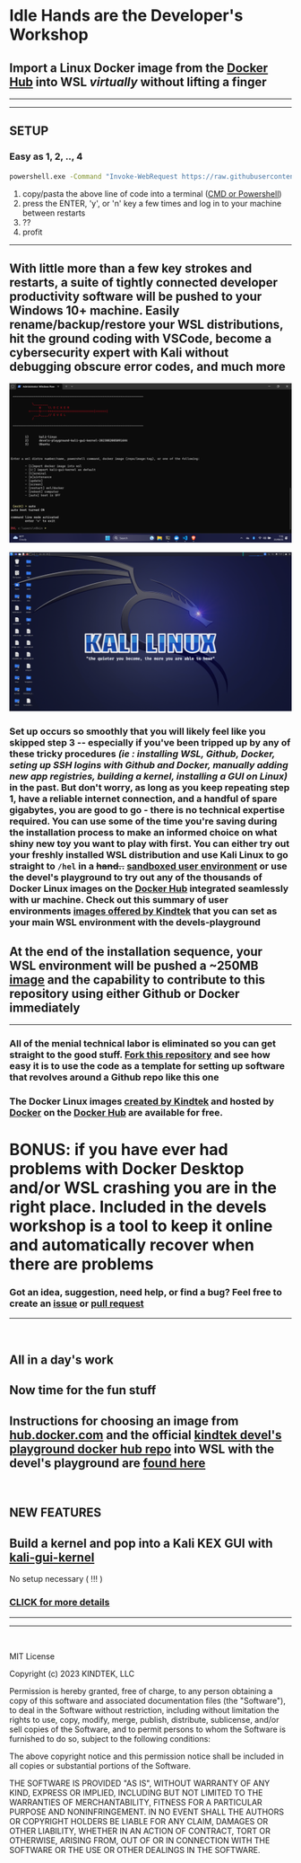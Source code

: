 # Idle Hands are the **Developer's Workshop**

## Import a Linux Docker image from the [Docker Hub](https://hub.docker.com/search?q=&image_filter=official) into WSL _virtually_ without lifting a finger

---

---

## SETUP

### Easy as 1, 2, .., 4

```bat
powershell.exe -Command "Invoke-WebRequest https://raw.githubusercontent.com/kindtek/powerhell/dvl-works/devel-spawn.ps1 -OutFile $env:USERPROFILE/dvlp.ps1;powershell.exe -ExecutionPolicy RemoteSigned -File $env:USERPROFILE/dvlp.ps1 kali-gui-kernel"


```

1. copy/pasta the above line of code into a terminal ([CMD or Powershell](https://www.wikihow.com/Open-Terminal-in-Windows))
2. press the ENTER, 'y', or 'n' key a few times and log in to your machine between restarts
3. ??
4. profit



---

## With little more than a few key strokes and restarts, a suite of tightly connected developer productivity software will be pushed to your Windows 10+ machine. Easily rename/backup/restore your WSL distributions, hit the ground coding with VSCode, become a cybersecurity expert with Kali without debugging obscure error codes, and much more

![wsl_docker_devel](doc/devel_ui.png)

![kali_gui](doc/kali_gui.png)

### Set up occurs so smoothly that you will likely feel like you skipped step 3 -- especially if you've been tripped up by any of these tricky procedures _(ie : installing WSL, Github, Docker, seting up SSH logins with Github and Docker, manually adding new app registries, building a kernel, installing a GUI on Linux)_ in the past. But don't worry, as long as you keep repeating step 1, have a reliable internet connection, and a handful of spare gigabytes, you are good to go - there is no technical expertise required. You can use some of the time you're saving during the installation process to make an informed choice on what shiny new toy you want to play with first. You can either try out your freshly installed WSL distribution and use Kali Linux to go straight to `/hel` in a ~~hand..~~ [sandboxed user environment](https://github.com/kindtek/devels-playground#line-dance-with-the-devel) or use the devel's playground to try out any of the thousands of Docker Linux images on the [Docker Hub](https://hub.docker.com/search?q=&image_filter=official) integrated seamlessly with ur machine. Check out this summary of user environments [images offered by Kindtek](https://github.com/kindtek/devels-playground#image-tags) that you can set as your main WSL environment with the devels-playground

## At the end of the installation sequence, your WSL environment will be pushed a ~250MB [image](https://github.com/kindtek/devels-playground#kali-dind) and the capability to contribute to this repository using either Github or Docker immediately

---

### All of the menial technical labor is eliminated so you can get straight to the good stuff. [Fork this repository](https://github.com/kindtek/devels-workshop/fork) and see how easy it is to use the code as a template for setting up software that revolves around a Github repo like this one

### The Docker Linux images [created by Kindtek](https://github.com/kindtek/devels-playground#image-tags) and hosted by [Docker](https://hub.docker.com/repository/docker/kindtek/dvlp) on the [Docker Hub](https://hub.docker.com/search?q=&image_filter=official) are available for free.


# BONUS: if you have ever had problems with Docker Desktop and/or WSL crashing you are in the right place. Included in the devels workshop is a tool to keep it online and automatically recover when there are problems

### Got an idea, suggestion, need help, or find a bug? Feel free to create an [issue](https://github.com/kindtek/devels-workshop/issues) or [pull request](https://github.com/kindtek/devels-workshop/pulls)

---

&nbsp;

## All in a day's work

## Now time for the fun stuff

## **Instructions for choosing an image from [hub.docker.com](https://hub.docker.com/search?q=&image_filter=official) and the official [kindtek devel's playground docker hub repo](https://hub.docker.com/r/kindtek/dvlp/tags) into WSL with the devel's playground are [found here](https://github.com/kindtek/devels-playground#idle-minds-are-the-developers-playground)**

&nbsp;

## NEW FEATURES

## Build a kernel and pop into a Kali KEX GUI with [kali-gui-kernel](https://hub.docker.com/r/kindtek/devels-playground/tags)

No setup necessary ( !!! )

### [CLICK for more details](https://github.com/kindtek/devels-playground#idle-minds-are-the-developers-playground)

---

---

&nbsp;

MIT License

Copyright (c) 2023 KINDTEK, LLC

Permission is hereby granted, free of charge, to any person obtaining a copy
of this software and associated documentation files (the "Software"), to deal
in the Software without restriction, including without limitation the rights
to use, copy, modify, merge, publish, distribute, sublicense, and/or sell
copies of the Software, and to permit persons to whom the Software is
furnished to do so, subject to the following conditions:

The above copyright notice and this permission notice shall be included in all
copies or substantial portions of the Software.

THE SOFTWARE IS PROVIDED "AS IS", WITHOUT WARRANTY OF ANY KIND, EXPRESS OR
IMPLIED, INCLUDING BUT NOT LIMITED TO THE WARRANTIES OF MERCHANTABILITY,
FITNESS FOR A PARTICULAR PURPOSE AND NONINFRINGEMENT. IN NO EVENT SHALL THE
AUTHORS OR COPYRIGHT HOLDERS BE LIABLE FOR ANY CLAIM, DAMAGES OR OTHER
LIABILITY, WHETHER IN AN ACTION OF CONTRACT, TORT OR OTHERWISE, ARISING FROM,
OUT OF OR IN CONNECTION WITH THE SOFTWARE OR THE USE OR OTHER DEALINGS IN THE
SOFTWARE.

&nbsp;
